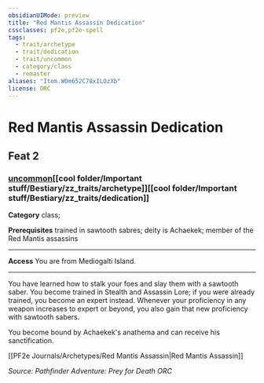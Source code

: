 ```yaml
---
obsidianUIMode: preview
title: "Red Mantis Assassin Dedication"
cssclasses: pf2e,pf2e-spell
tags:
  - trait/archetype
  - trait/dedication
  - trait/uncommon
  - category/class
  - remaster
aliases: "Item.W0m652C78xILOzXb"
license: ORC
---
```

# Red Mantis Assassin Dedication
## Feat 2
### [uncommon](cool%20folder/Important%20stuff/Bestiary/zz_traits/uncommon.md "Uncommon Rarity Trait")[[cool folder/Important stuff/Bestiary/zz_traits/archetype]][[cool folder/Important stuff/Bestiary/zz_traits/dedication]]

**Category** class; 



**Prerequisites** trained in sawtooth sabres; deity is Achaekek; member of the Red Mantis assassins
* * *
**Access** You are from Mediogalti Island.

* * *

You have learned how to stalk your foes and slay them with a sawtooth saber. You become trained in Stealth and Assassin Lore; if you were already trained, you become an expert instead. Whenever your proficiency in any weapon increases to expert or beyond, you also gain that new proficiency with sawtooth sabers.

You become bound by Achaekek's anathema and can receive his sanctification.

[[PF2e Journals/Archetypes/Red Mantis Assassin|Red Mantis Assassin]]

*Source: Pathfinder Adventure: Prey for Death*
*ORC*